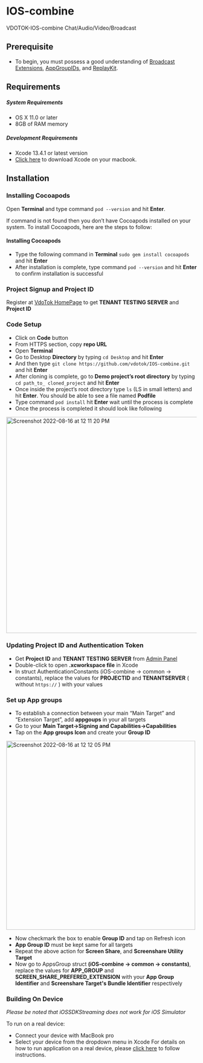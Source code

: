 # IOS-combine
VDOTOK-IOS-combine Chat/Audio/Video/Broadcast

## Prerequisite
* To begin, you must possess a good understanding of [Broadcast Extensions](https://developer.apple.com/app-extensions), [AppGroupIDs](https://developer.apple.com/documentation/bundleresources/entitlements/com_apple_security_application-groups?language=objc), and [ReplayKit](https://developer.apple.com/documentation/replaykit).
## Requirements

##### System Requirements
* OS X 11.0 or later
* 8GB of RAM memory
   
##### Development Requirements
* Xcode 13.4.1 or latest version
* [Click here](https://developer.apple.com/xcode/resources/) to download Xcode on your macbook. 
 

## Installation
### Installing Cocoapods
Open **Terminal** and type command `pod --version` and hit **Enter**.

If command is not found then you don’t have Cocoapods installed on your system. To install Cocoapods, here are the steps to follow:
#### Installing Cocoapods
* Type the following command in **Terminal** `sudo gem install cocoapods` and hit **Enter**
* After installation is complete, type command `pod --version` and hit **Enter** to confirm installation is successful

### Project Signup and Project ID
Register at [VdoTok HomePage](https://vdotok.com) to get **TENANT TESTING SERVER** and **Project ID**

### Code Setup
*    Click on **Code** button 
*    From HTTPS section, copy **repo URL** 
*    Open **Terminal**
*    Go to Desktop **Directory** by typing `cd Desktop` and hit **Enter**
*    And then type `git clone https://github.com/vdotok/IOS-combine.git` and hit **Enter**
*    After cloning is complete, go to **Demo project’s root directory** by typing `cd path_to_ cloned_project` and hit **Enter**
*    Once inside the project’s root directory type `ls` (LS in small letters) and hit **Enter**.
    You should be able to see a file named **Podfile**
*    Type command `pod install` hit **Enter** wait until the process is complete
*    Once the process is completed it should look like following

   <img width="572" alt="Screenshot 2022-08-16 at 12 11 20 PM" src="https://user-images.githubusercontent.com/111276411/184857546-2740e1e4-b041-450e-a0f3-ae759c270053.png">


### Updating  Project ID and Authentication Token

*  Get **Project ID** and **TENANT TESTING SERVER** from [Admin Panel](https://userpanel.vdotok.com/login) 
*  Double-click to open **.xcworkspace file** in Xcode
*  In struct AuthenticationConstants (iOS-combine -> common -> constants), replace the values for **PROJECTID** and **TENANTSERVER** ( without `https://` ) with your values

### Set up App groups
* To establish a connection between your main “Main Target” and “Extension Target”, add **appgoups** in your all targets
* Go to your **Main Target->Signing and Capabilities->Capabilities**
* Tap on the **App groups Icon** and create your **Group ID**
<img width="500" alt="Screenshot 2022-08-16 at 12 12 05 PM" src="https://user-images.githubusercontent.com/111276411/184847078-269d6e1d-e5c7-4ac8-8ea5-38c880a3305e.png">

* Now checkmark the box to enable **Group ID** and tap on Refresh icon 
* **App Group ID** must be kept same for all targets
* Repeat the above action for **Screen Share**, and **Screenshare Utility Target**
* Now go to AppsGroup struct **(iOS-combine -> common -> constants)**, replace the values for **APP_GROUP** and **SCREEN_SHARE_PREFERED_EXTENSION** with your **App Group Identifier** and **Screenshare Target's Bundle Identifier** respectively

### Building On Device
*Please be noted that iOSSDKStreaming does not work for iOS Simulator*

To run on a real device:

   *    Connect your device with MacBook pro
   *    Select your device from the dropdown menu in Xcode
For details on how to run application on a real device, please [click here](https://codewithchris.com/deploy-your-app-on-an-iphone/) to follow instructions.



         
